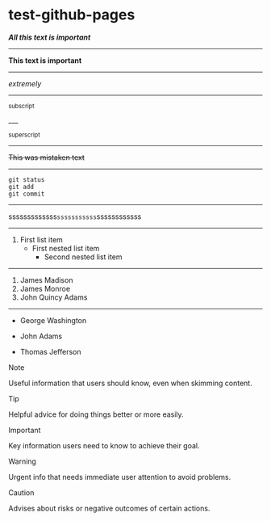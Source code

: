 # test-github-pages

***All this text is important***
___


**This text is  important**
___

_extremely_
___

<sub>

subscript

</sub> 
___

<sup>superscript</sup>
___

~~This was mistaken text~~

___

```
git status
git add
git commit
```
___
sssssssssssss`sssssssssss`ssssssssssss

___
1. First list item
   - First nested list item
     - Second nested list item
___
1. James Madison
1. James Monroe
1. John Quincy Adams
___
- George Washington
* John Adams
+ Thomas Jefferson

> [!NOTE]
> Useful information that users should know, even when skimming content.

> [!TIP]
> Helpful advice for doing things better or more easily.

> [!IMPORTANT]
> Key information users need to know to achieve their goal.

> [!WARNING]
> Urgent info that needs immediate user attention to avoid problems.

> [!CAUTION]
> Advises about risks or negative outcomes of certain actions.